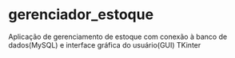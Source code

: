 # gerenciador_estoque
 Aplicação de gerenciamento de estoque com conexão à banco de dados(MySQL) e interface gráfica do usuário(GUI) TKinter
